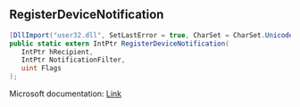 ## RegisterDeviceNotification

```csharp
[DllImport("user32.dll", SetLastError = true, CharSet = CharSet.Unicode)]
public static extern IntPtr RegisterDeviceNotification(
   IntPtr hRecipient,
   IntPtr NotificationFilter,
   uint Flags
);
```

Microsoft documentation: [Link](https://docs.microsoft.com/en-us/windows/win32/api/winuser/nf-winuser-registerdevicenotificationw)
